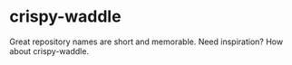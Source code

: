 # crispy-waddle
Great repository names are short and memorable. Need inspiration? How about crispy-waddle.
